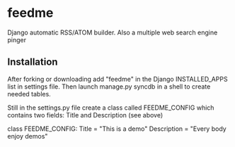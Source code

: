 feedme
======

Django automatic RSS/ATOM builder. Also a multiple web search engine pinger


Installation
------------

After forking or downloading add "feedme" in the Django INSTALLED_APPS list in settings file. 
Then launch manage.py syncdb in a shell to create needed tables.

Still in the settings.py file create a class called FEEDME_CONFIG which contains two fields: Title and Description (see above)

class FEEDME_CONFIG:
    Title = "This is a demo"
    Description = "Every body enjoy demos"


